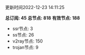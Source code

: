 更新时间2022-12-23 14:11:25

**总订阅: 45**
**总节点: 818**
**有效节点: 188**
- ssr节点: 3
- ss节点: 26
- v2ray节点: 150
- trojan节点: 9
